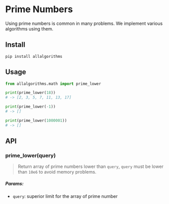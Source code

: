 # Prime Numbers

Using prime numbers is common in many problems. We implement various algorithms using them.

## Install

```
pip install allalgorithms
```

## Usage

```py
from allalgorithms.math import prime_lower

print(prime_lower(18))
# -> [2, 3, 5, 7, 11, 13, 17]

print(prime_lower(-1))
# -> []

print(prime_lower(1000001))
# -> []
```

## API

### prime_lower(query)

> Return array of prime numbers lower than `query`, `query` must be lower than `10e6` to avoid memory problems.

##### Params:

- `query`: superior limit for the array of prime number
